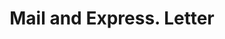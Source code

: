 ---
doi: 10.7916/D8R512XW
date_other: '1898'
date_other_textual: '1898'
form: correspondence
genre:
- Letters (correspondence)
name:
- Mail and Express
object_in_context_url: https://biggert.cul.columbia.edu/items/view/ave_biggert_01663
subject_hierarchical_geographic:
- New York, New York, United States
subject_name:
- Mail and Express
title: Mail and Express. Letter
sort_title: Mail and Express. Letter
call_number: ave_biggert_01663
coordinates:
- 40.71277777777778,-74.00583333333333
pid: ave_biggert_01663
identifiers: ave_biggert_01663
thumbnail: https://derivativo-3.library.columbia.edu/iiif/2/ldpd:490758/full/!256,256/0/native.jpg
permalink: "/biggert/ave_biggert_01663/"
layout: iiif-image-page
---